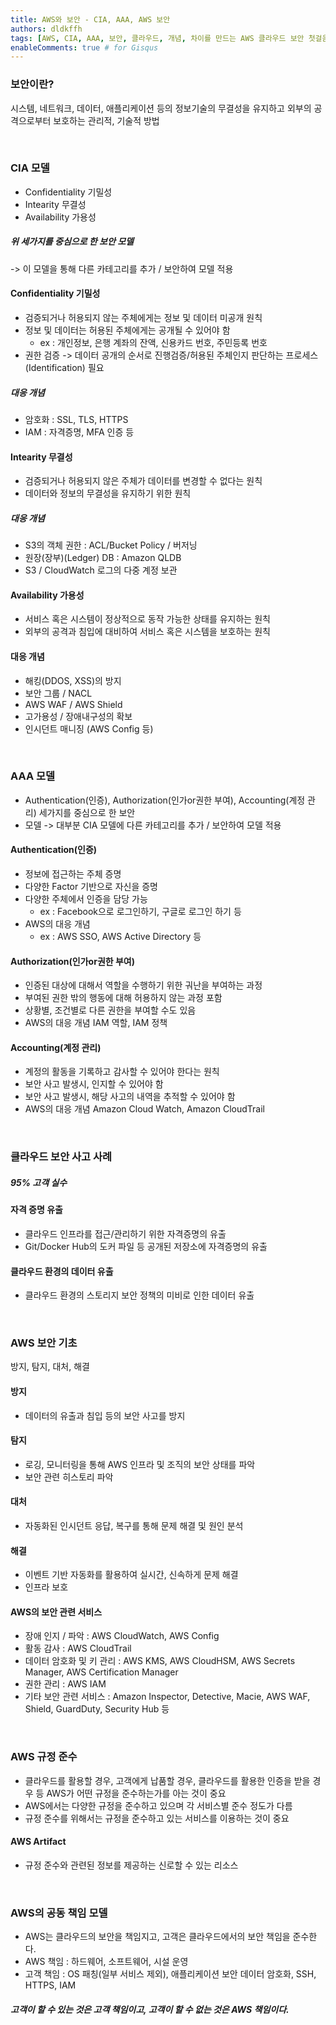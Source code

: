```yaml
---
title: AWS와 보안 - CIA, AAA, AWS 보안
authors: dldkffh
tags: [AWS, CIA, AAA, 보안, 클라우드, 개념, 차이를 만드는 AWS 클라우드 보안 첫걸음]
enableComments: true # for Gisqus
---
```


### 보안이란?

시스템, 네트워크, 데이터, 애플리케이션 등의 정보기술의 무결성을 유지하고 외부의 공격으로부터 보호하는 관리적, 기술적 방법

<br/>

### CIA 모델

- Confidentiality 기밀성
- Intearity 무결성
- Availability 가용성

##### 위 세가지를 중심으로 한 보안 모델

-> 이 모델을 통해 다른 카테고리를 추가 / 보안하여 모델 적용

<!--truncate-->

#### Confidentiality 기밀성

- 검증되거나 허용되지 않는 주체에게는 정보 및 데이터 미공개 원칙
- 정보 및 데이터는 허용된 주체에게는 공개될 수 있어야 함
  - ex : 개인정보, 은행 계좌의 잔액, 신용카드 번호, 주민등록 번호
- 권한 검증 -> 데이터 공개의 순서로 진행검증/허용된 주체인지 판단하는 프로세스(Identification) 필요

##### 대응 개념

- 암호화 : SSL, TLS, HTTPS
- IAM : 자격증명, MFA 인증 등

#### Intearity 무결성

- 검증되거나 허용되지 않은 주체가 데이터를 변경할 수 없다는 원칙
- 데이터와 정보의 무결성을 유지하기 위한 원칙

##### 대응 개념

- S3의 객체 권한 : ACL/Bucket Policy / 버저닝
- 원장(장부)(Ledger) DB : Amazon QLDB
- S3 / CloudWatch 로그의 다중 계정 보관

#### Availability 가용성

- 서비스 혹은 시스템이 정상적으로 동작 가능한 상태를 유지하는 원칙
- 외부의 공격과 침입에 대비하여 서비스 혹은 시스템을 보호하는 원칙

#### 대응 개념

- 해킹(DDOS, XSS)의 방지
- 보안 그룹 / NACL
- AWS WAF / AWS Shield
- 고가용성 / 장애내구성의 확보
- 인시던트 매니징 (AWS Config 등)

<br/>

### AAA 모델

- Authentication(인증), Authorization(인가or권한 부여), Accounting(계정 관리) 세가지를 중심으로 한 보안
- 모델 -> 대부분 CIA 모델에 다른 카테고리를 추가 / 보안하여 모델 적용

#### Authentication(인증)

- 정보에 접근하는 주체 증명
- 다양한 Factor 기반으로 자신을 증명
- 다양한 주체에서 인증을 담당 가능
  - ex : Facebook으로 로그인하기, 구글로 로그인 하기 등
- AWS의 대응 개념
  - ex : AWS SSO, AWS Active Directory 등

#### Authorization(인가or권한 부여)

- 인증된 대상에 대해서 역할을 수행하기 위한 궈난을 부여하는 과정
- 부여된 권한 밖의 행동에 대해 허용하지 않는 과정 포함
- 상황별, 조건별로 다른 권한을 부여할 수도 있음
- AWS의 대응 개념 IAM 역할, IAM 정책

#### Accounting(계정 관리)

- 계정의 활동을 기록하고 감사할 수 있어야 한다는 원칙
- 보안 사고 발생시, 인지할 수 있어야 함
- 보안 사고 발생시, 해당 사고의 내역을 추적할 수 있어야 함
- AWS의 대응 개념 Amazon Cloud Watch, Amazon CloudTrail

<br/>

### 클라우드 보안 사고 사례

##### 95% 고객 실수

#### 자격 증명 유출

- 클라우드 인프라를 접근/관리하기 위한 자격증명의 유출
- Git/Docker Hub의 도커 파일 등 공개된 저장소에 자격증명의 유출

#### 클라우드 환경의 데이터 유출

- 클라우드 환경의 스토리지 보안 정책의 미비로 인한 데이터 유출

<br/>

### AWS 보안 기초

방지, 탐지, 대처, 해결

#### 방지

- 데이터의 유출과 침입 등의 보안 사고를 방지

#### 탐지

- 로깅, 모니터링을 통해 AWS 인프라 및 조직의 보안 상태를 파악
- 보안 관련 히스토리 파악

#### 대처

- 자동화된 인시던트 응답, 복구를 통해 문제 해결 및 원인 분석

#### 해결

- 이벤트 기반 자동화를 활용하여 실시간, 신속하게 문제 해결
- 인프라 보호

#### AWS의 보안 관련 서비스

- 장애 인지 / 파악 : AWS CloudWatch, AWS Config
- 활동 감사 : AWS CloudTrail
- 데이터 암호화 및 키 관리 : AWS KMS, AWS CloudHSM, AWS Secrets Manager, AWS Certification Manager
- 권한 관리 : AWS IAM
- 기타 보안 관련 서비스 : Amazon Inspector, Detective, Macie, AWS WAF, Shield, GuardDuty, Security Hub 등

<br/>

### AWS 규정 준수

- 클라우드를 활용할 경우, 고객에게 납품할 경우, 클라우드를 활용한 인증을 받을 경우 등 AWS가 어떤 규정을 준수하는가를 아는 것이 중요
- AWS에서는 다양한 규정을 준수하고 있으며 각 서비스별 준수 정도가 다름
- 규정 준수를 위해서는 규정을 준수하고 있는 서비스를 이용하는 것이 중요

#### AWS Artifact

- 규정 준수와 관련된 정보를 제공하는 신로할 수 있는 리소스

<br/>

### AWS의 공동 책임 모델

- AWS는 클라우드의 보안을 책임지고, 고객은 클라우드에서의 보안 책임을 준수한다.
- AWS 책임 : 하드웨어, 소프트웨어, 시설 운영
- 고객 책임 : OS 패칭(일부 서비스 제외), 애플리케이션 보안 데이터 암호화, SSH, HTTPS, IAM

##### 고객이 할 수 있는 것은 고객 책임이고, 고객이 할 수 없는 것은 AWS 책임이다.

<br/>
